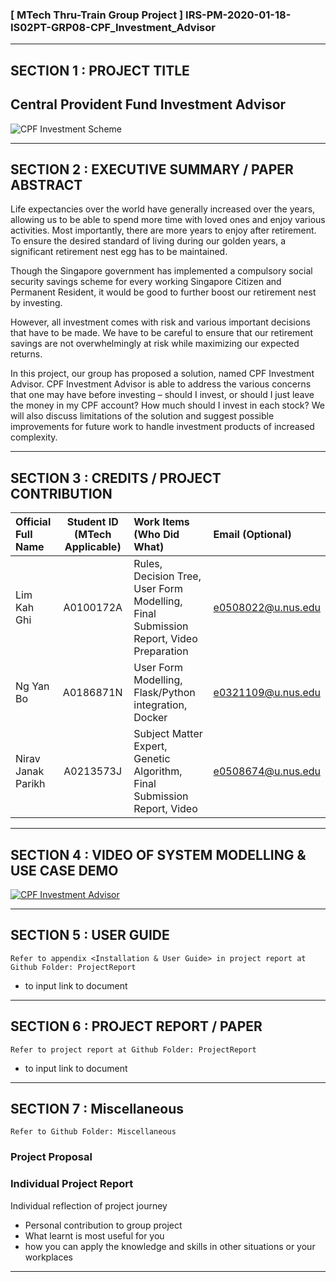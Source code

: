 ### [ MTech Thru-Train Group Project ] IRS-PM-2020-01-18-IS02PT-GRP08-CPF_Investment_Advisor

---

## SECTION 1 : PROJECT TITLE
## Central Provident Fund Investment Advisor
![CPF Investment Scheme](https://dollarsandsense.sg/wp-content/uploads/2019/09/cpfis-beginner-guide-header.png)

---

## SECTION 2 : EXECUTIVE SUMMARY / PAPER ABSTRACT
Life expectancies over the world have generally increased over the years, allowing us to be able to spend more time with loved ones and enjoy various activities. Most importantly, there are more years to enjoy after retirement. To ensure the desired standard of living during our golden years, a significant retirement nest egg has to be maintained. 

Though the Singapore government has implemented a compulsory social security savings scheme for every working Singapore Citizen and Permanent Resident, it would be good to further boost our retirement nest by investing.

However, all investment comes with risk and various important decisions that have to be made. We have to be careful to ensure that our retirement savings are not overwhelmingly at risk while maximizing our expected returns. 

In this project, our group has proposed a solution, named CPF Investment Advisor. CPF Investment Advisor is able to address the various concerns that one may have before investing – should I invest, or should I just leave the money in my CPF account? How much should I invest in each stock? We will also discuss limitations of the solution and suggest possible improvements for future work to handle investment products of increased complexity.


---

## SECTION 3 : CREDITS / PROJECT CONTRIBUTION

| Official Full Name  | Student ID (MTech Applicable)  | Work Items (Who Did What) | Email (Optional) |
| :------------ |:---------------:| :-----| :-----|
| Lim Kah Ghi | A0100172A | Rules, Decision Tree, User Form Modelling, Final Submission Report, Video Preparation | e0508022@u.nus.edu |
| Ng Yan Bo | A0186871N | User Form Modelling, Flask/Python integration, Docker | e0321109@u.nus.edu |
| Nirav Janak Parikh | A0213573J | Subject Matter Expert, Genetic Algorithm, Final Submission Report, Video | e0508674@u.nus.edu |


---

## SECTION 4 : VIDEO OF SYSTEM MODELLING & USE CASE DEMO

[![CPF Investment Advisor](https://img.youtube.com/vi/eOutzY3vdOg/0.jpg)](https://www.youtube.com/watch?v=eOutzY3vdOg)

---

## SECTION 5 : USER GUIDE

`Refer to appendix <Installation & User Guide> in project report at Github Folder: ProjectReport`

* to input link to document

---
## SECTION 6 : PROJECT REPORT / PAPER

`Refer to project report at Github Folder: ProjectReport`

* to input link to document


---
## SECTION 7 : Miscellaneous

`Refer to Github Folder: Miscellaneous`

### Project Proposal

### Individual Project Report
Individual reflection of project journey
* Personal contribution to group project
* What learnt is most useful for you
* how you can apply the knowledge and skills in other situations or your workplaces

---

